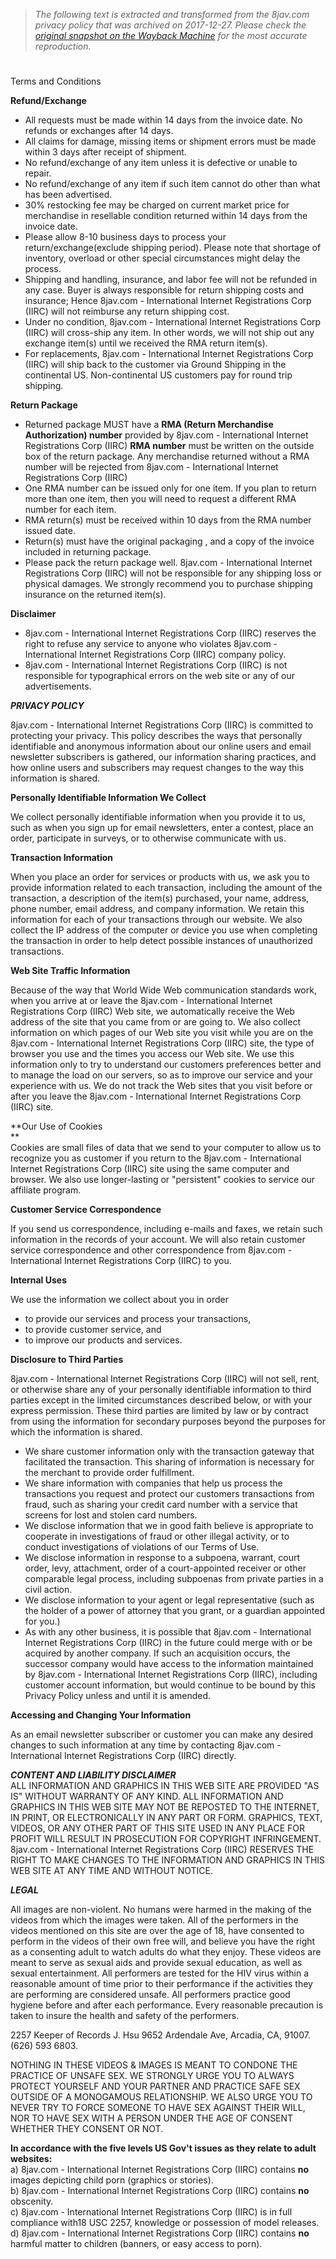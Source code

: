 > *The following text is extracted and transformed from the 8jav.com privacy policy that was archived on 2017-12-27. Please check the [original snapshot on the Wayback Machine](https://web.archive.org/web/20171227184153id_/http%3A//www.8jav.com/terms.htm) for the most accurate reproduction.*

# 

Terms and Conditions

**Refund/Exchange**

  * All requests must be made within 14 days from the invoice date. No refunds or exchanges after 14 days. 
  * All claims for damage, missing items or shipment errors must be made within 3 days after receipt of shipment. 
  * No refund/exchange of any item unless it is defective or unable to repair. 
  * No refund/exchange of any item if such item cannot do other than what has been advertised. 
  * 30% restocking fee may be charged on current market price for merchandise in resellable condition returned within 14 days from the invoice date. 
  * Please allow 8-10 business days to process your return/exchange(exclude shipping period). Please note that shortage of inventory, overload or other special circumstances might delay the process. 
  * Shipping and handling, insurance, and labor fee will not be refunded in any case. Buyer is always responsible for return shipping costs and insurance; Hence 8jav.com - International Internet Registrations Corp (IIRC) will not reimburse any return shipping cost. 
  * Under no condition, 8jav.com - International Internet Registrations Corp (IIRC) will cross-ship any item. In other words, we will not ship out any exchange item(s) until we received the RMA return item(s). 
  * For replacements, 8jav.com - International Internet Registrations Corp (IIRC) will ship back to the customer via Ground Shipping in the continental US. Non-continental US customers pay for round trip shipping. 



**Return Package**

  * Returned package MUST have a **RMA (Return Merchandise Authorization) number** provided by 8jav.com - International Internet Registrations Corp (IIRC) **RMA number** must be written on the outside box of the return package. Any merchandise returned without a RMA number will be rejected from 8jav.com - International Internet Registrations Corp (IIRC) 
  * One RMA number can be issued only for one item. If you plan to return more than one item, then you will need to request a different RMA number for each item. 
  * RMA return(s) must be received within 10 days from the RMA number issued date. 
  * Return(s) must have the original packaging , and a copy of the invoice included in returning package. 
  * Please pack the return package well. 8jav.com - International Internet Registrations Corp (IIRC) will not be responsible for any shipping loss or physical damages. We strongly recommend you to purchase shipping insurance on the returned item(s). 



**Disclaimer**

  * 8jav.com - International Internet Registrations Corp (IIRC) reserves the right to refuse any service to anyone who violates 8jav.com - International Internet Registrations Corp (IIRC) company policy. 
  * 8jav.com - International Internet Registrations Corp (IIRC) is not responsible for typographical errors on the web site or any of our advertisements. 



**_PRIVACY POLICY_**

8jav.com - International Internet Registrations Corp (IIRC) is committed to protecting your privacy. This policy describes the ways that personally identifiable and anonymous information about our online users and email newsletter subscribers is gathered, our information sharing practices, and how online users and subscribers may request changes to the way this information is shared.

**Personally Identifiable Information We Collect**

We collect personally identifiable information when you provide it to us, such as when you sign up for email newsletters, enter a contest, place an order, participate in surveys, or to otherwise communicate with us. 

**Transaction Information**

When you place an order for services or products with us, we ask you to provide information related to each transaction, including the amount of the transaction, a description of the item(s) purchased, your name, address, phone number, email address, and company information. We retain this information for each of your transactions through our website. We also collect the IP address of the computer or device you use when completing the transaction in order to help detect possible instances of unauthorized transactions.

**Web Site Traffic Information**

Because of the way that World Wide Web communication standards work, when you arrive at or leave the 8jav.com - International Internet Registrations Corp (IIRC) Web site, we automatically receive the Web address of the site that you came from or are going to. We also collect information on which pages of our Web site you visit while you are on the 8jav.com - International Internet Registrations Corp (IIRC) site, the type of browser you use and the times you access our Web site. We use this information only to try to understand our customers preferences better and to manage the load on our servers, so as to improve our service and your experience with us. We do not track the Web sites that you visit before or after you leave the 8jav.com - International Internet Registrations Corp (IIRC) site. 

**Our Use of Cookies  
**  
Cookies are small files of data that we send to your computer to allow us to recognize you as customer if you return to the 8jav.com - International Internet Registrations Corp (IIRC) site using the same computer and browser. We also use longer-lasting or "persistent" cookies to service our affiliate program. 

**Customer Service Correspondence**

If you send us correspondence, including e-mails and faxes, we retain such information in the records of your account. We will also retain customer service correspondence and other correspondence from 8jav.com - International Internet Registrations Corp (IIRC) to you. 

**Internal Uses**

We use the information we collect about you in order 

  * to provide our services and process your transactions, 
  * to provide customer service, and 
  * to improve our products and services. 



**Disclosure to Third Parties**

8jav.com - International Internet Registrations Corp (IIRC) will not sell, rent, or otherwise share any of your personally identifiable information to third parties except in the limited circumstances described below, or with your express permission. These third parties are limited by law or by contract from using the information for secondary purposes beyond the purposes for which the information is shared. 

  * We share customer information only with the transaction gateway that facilitated the transaction. This sharing of information is necessary for the merchant to provide order fulfillment. 
  * We share information with companies that help us process the transactions you request and protect our customers transactions from fraud, such as sharing your credit card number with a service that screens for lost and stolen card numbers. 
  * We disclose information that we in good faith believe is appropriate to cooperate in investigations of fraud or other illegal activity, or to conduct investigations of violations of our Terms of Use. 
  * We disclose information in response to a subpoena, warrant, court order, levy, attachment, order of a court-appointed receiver or other comparable legal process, including subpoenas from private parties in a civil action. 
  * We disclose information to your agent or legal representative (such as the holder of a power of attorney that you grant, or a guardian appointed for you.) 
  * As with any other business, it is possible that 8jav.com - International Internet Registrations Corp (IIRC) in the future could merge with or be acquired by another company. If such an acquisition occurs, the successor company would have access to the information maintained by 8jav.com - International Internet Registrations Corp (IIRC), including customer account information, but would continue to be bound by this Privacy Policy unless and until it is amended. 



**Accessing and Changing Your Information**

As an email newsletter subscriber or customer you can make any desired changes to such information at any time by contacting 8jav.com - International Internet Registrations Corp (IIRC) directly.

**_CONTENT AND LIABILITY DISCLAIMER_**  
ALL INFORMATION AND GRAPHICS IN THIS WEB SITE ARE PROVIDED "AS IS" WITHOUT WARRANTY OF ANY KIND. ALL INFORMATION AND GRAPHICS IN THIS WEB SITE MAY NOT BE REPOSTED TO THE INTERNET, IN PRINT, OR ELECTRONICALLY IN ANY PART OR FORM. GRAPHICS, TEXT, VIDEOS, OR ANY OTHER PART OF THIS SITE USED IN ANY PLACE FOR PROFIT WILL RESULT IN PROSECUTION FOR COPYRIGHT INFRINGEMENT. 8jav.com - International Internet Registrations Corp (IIRC) RESERVES THE RIGHT TO MAKE CHANGES TO THE INFORMATION AND GRAPHICS IN THIS WEB SITE AT ANY TIME AND WITHOUT NOTICE.

**_LEGAL_**

All images are non-violent. No humans were harmed in the making of the videos from which the images were taken. All of the performers in the videos mentioned on this site are over the age of 18, have consented to perform in the videos of their own free will, and believe you have the right as a consenting adult to watch adults do what they enjoy. These videos are meant to serve as sexual aids and provide sexual education, as well as sexual entertainment. All performers are tested for the HIV virus within a reasonable amount of time prior to their performance if the activities they are performing are considered unsafe. All performers practice good hygiene before and after each performance. Every reasonable precaution is taken to insure the health and safety of the performers.

2257 Keeper of Records J. Hsu 9652 Ardendale Ave, Arcadia, CA, 91007. (626) 593 6803. 

NOTHING IN THESE VIDEOS & IMAGES IS MEANT TO CONDONE THE PRACTICE OF UNSAFE SEX. WE STRONGLY URGE YOU TO ALWAYS PROTECT YOURSELF AND YOUR PARTNER AND PRACTICE SAFE SEX OUTSIDE OF A MONOGAMOUS RELATIONSHIP. WE ALSO URGE YOU TO NEVER TRY TO FORCE SOMEONE TO HAVE SEX AGAINST THEIR WILL, NOR TO HAVE SEX WITH A PERSON UNDER THE AGE OF CONSENT WHETHER THEY CONSENT OR NOT.

**In accordance with the five levels US Gov't issues as they relate to adult websites:**   
a) 8jav.com - International Internet Registrations Corp (IIRC) contains **no** images depicting child porn (graphics or stories).  
b) 8jav.com - International Internet Registrations Corp (IIRC) contains **no** obscenity.  
c) 8jav.com - International Internet Registrations Corp (IIRC) is in full compliance with18 USC 2257, knowledge or possession of model releases.   
d) 8jav.com - International Internet Registrations Corp (IIRC) contains **no** harmful matter to children (banners, or easy access to porn).
